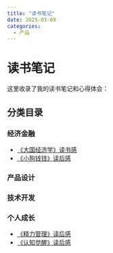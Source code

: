 ```yaml
---
title: "读书笔记"
date: 2025-03-09
categories:
  - 产品
---
```



# 读书笔记

这里收录了我的读书笔记和心得体会：

<!-- more -->

## 分类目录

### 经济金融
- [《大国经济学》读书感](articles/big-country-economics.md)
- [《小狗钱钱》读后感](articles/money-dog.md)

### 产品设计

### 技术开发

### 个人成长
- [《精力管理》读后感](articles/energy-management.md)
- [《认知觉醒》读后感](articles/cognitive-awakening.md) 